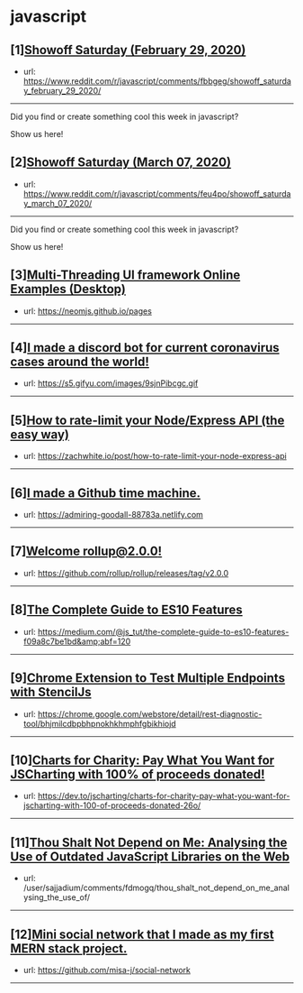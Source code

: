 # javascript
## [1][Showoff Saturday (February 29, 2020)](https://www.reddit.com/r/javascript/comments/fbbgeg/showoff_saturday_february_29_2020/)
- url: https://www.reddit.com/r/javascript/comments/fbbgeg/showoff_saturday_february_29_2020/
---
Did you find or create something cool this week in javascript? 

Show us here!
## [2][Showoff Saturday (March 07, 2020)](https://www.reddit.com/r/javascript/comments/feu4po/showoff_saturday_march_07_2020/)
- url: https://www.reddit.com/r/javascript/comments/feu4po/showoff_saturday_march_07_2020/
---
Did you find or create something cool this week in javascript? 

Show us here!
## [3][Multi-Threading UI framework Online Examples (Desktop)](https://www.reddit.com/r/javascript/comments/fesusv/multithreading_ui_framework_online_examples/)
- url: https://neomjs.github.io/pages
---

## [4][I made a discord bot for current coronavirus cases around the world!](https://www.reddit.com/r/javascript/comments/fe9mke/i_made_a_discord_bot_for_current_coronavirus/)
- url: https://s5.gifyu.com/images/9sjnPibcgc.gif
---

## [5][How to rate-limit your Node/Express API (the easy way)](https://www.reddit.com/r/javascript/comments/fej76e/how_to_ratelimit_your_nodeexpress_api_the_easy_way/)
- url: https://zachwhite.io/post/how-to-rate-limit-your-node-express-api
---

## [6][I made a Github time machine.](https://www.reddit.com/r/javascript/comments/feqwh3/i_made_a_github_time_machine/)
- url: https://admiring-goodall-88783a.netlify.com
---

## [7][Welcome rollup@2.0.0!](https://www.reddit.com/r/javascript/comments/fef9z3/welcome_rollup200/)
- url: https://github.com/rollup/rollup/releases/tag/v2.0.0
---

## [8][The Complete Guide to ES10 Features](https://www.reddit.com/r/javascript/comments/fev1i8/the_complete_guide_to_es10_features/)
- url: https://medium.com/@js_tut/the-complete-guide-to-es10-features-f09a8c7be1bd&amp;abf=120
---

## [9][Chrome Extension to Test Multiple Endpoints with StencilJs](https://www.reddit.com/r/javascript/comments/fenlt7/chrome_extension_to_test_multiple_endpoints_with/)
- url: https://chrome.google.com/webstore/detail/rest-diagnostic-tool/bhjmilcdbpbhpnokhkhmphfgbikhiojd
---

## [10][Charts for Charity: Pay What You Want for JSCharting with 100% of proceeds donated!](https://www.reddit.com/r/javascript/comments/felhrj/charts_for_charity_pay_what_you_want_for/)
- url: https://dev.to/jscharting/charts-for-charity-pay-what-you-want-for-jscharting-with-100-of-proceeds-donated-26o/
---

## [11][Thou Shalt Not Depend on Me: Analysing the Use of Outdated JavaScript Libraries on the Web](https://www.reddit.com/r/javascript/comments/femdm7/thou_shalt_not_depend_on_me_analysing_the_use_of/)
- url: /user/sajjadium/comments/fdmogq/thou_shalt_not_depend_on_me_analysing_the_use_of/
---

## [12][Mini social network that I made as my first MERN stack project.](https://www.reddit.com/r/javascript/comments/feci82/mini_social_network_that_i_made_as_my_first_mern/)
- url: https://github.com/misa-j/social-network
---

